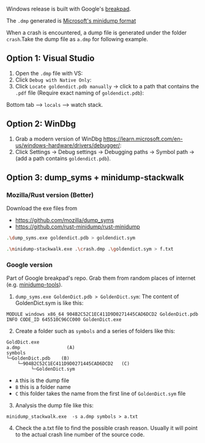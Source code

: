 Windows release is built with Google's [breakpad](https://github.com/google/breakpad).

The `.dmp` generated is [Microsoft's minidump format](https://github.com/google/breakpad/blob/main/docs/processor_design.md)

When a crash is encountered, a dump file is generated under the folder `crash`.Take the dump file as `a.dmp` for following example.

## Option 1: Visual Studio

1. Open the `.dmp` file with VS:
2. Click `Debug with Native Only`:
3. Click `Locate goldendict.pdb manually` -> click to a path that contains the `.pdf` file (Require exact naming of `goldendict.pdb`):

Bottom tab --> `locals` --> watch stack.

## Option 2: WinDbg 

1. Grab a modern version of WinDbg https://learn.microsoft.com/en-us/windows-hardware/drivers/debugger/:
2. Click Settings -> Debug settings -> Debugging paths -> Symbol path -> (add a path contains `goldendict.pdb`).


## Option 3: dump_syms + minidump-stackwalk

### Mozilla/Rust version (Better)

Download the exe files from

+ <https://github.com/mozilla/dump_syms>
+ <https://github.com/rust-minidump/rust-minidump>

```sh
.\dump_syms.exe goldendict.pdb > goldendict.sym

.\minidump-stackwalk.exe .\crash.dmp .\goldendict.sym > f.txt
```

### Google version

Part of Google breakpad's repo. Grab them from random places of internet (e.g. [minidump-tools](https://gitee.com/wabwh/breakpad-minindump-tools/tree/master/)).

1. `dump_syms.exe GoldenDict.pdb > GoldenDict.sym`:
The content of GoldenDict.sym is like this:
```
MODULE windows x86_64 904B2C52C1EC411D9D0271445CAD6DCD2 GoldenDict.pdb
INFO CODE_ID 645510C96CC000 GoldenDict.exe
```

2. Create a folder such as `symbols`  and a series of folders like this:

```
GoldDict.exe
a.dmp                 (A)
symbols
└─GoldenDict.pdb    (B)
    └─904B2C52C1EC411D9D0271445CAD6DCD2   (C)
         └─GoldenDict.sym
```
- `A`   this is the dump file
- `B`   this is a folder name
- `C`   this folder takes the name from the first line of `GoldenDict.sym` file

3. Analysis the dump file like this:
```
minidump_stackwalk.exe  -s a.dmp symbols > a.txt
```
4. Check the a.txt file to find the possible crash reason. Usually it will point to the actual crash line number of the source code.
